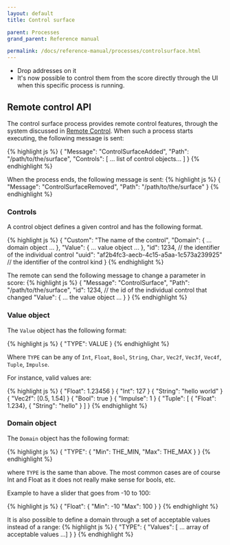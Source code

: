 ```yaml
---
layout: default
title: Control surface

parent: Processes
grand_parent: Reference manual

permalink: /docs/reference-manual/processes/controlsurface.html
---
```


- Drop addresses on it
- It's now possible to control them from the score directly through the UI
  when this specific process is running.


## Remote control API

The control surface process provides remote control features, through the system discussed in [Remote Control](remote-control.html).
When such a process starts executing, the following message is sent:

{% highlight js %}
{
    "Message": "ControlSurfaceAdded",
    "Path": "/path/to/the/surface",
    "Controls": [ ... list of control objects... ]
}
{% endhighlight %}


When the process ends, the following message is sent:
{% highlight js %}
{
    "Message": "ControlSurfaceRemoved",
    "Path": "/path/to/the/surface"
}
{% endhighlight %}

### Controls

A control object defines a given control and has the following format.

{% highlight js %}
{
    "Custom": "The name of the control",
    "Domain": { ... domain object ... },
    "Value": { ... value object ... },
    "id": 1234, // the identifier of the individual control
    "uuid": "af2b4fc3-aecb-4c15-a5aa-1c573a239925" // the identifier of the control kind
}
{% endhighlight %}


The remote can send the following message to change a parameter in score:
{% highlight js %}
{
    "Message": "ControlSurface",
    "Path": "/path/to/the/surface",
    "id": 1234,   // the id of the individual control that changed
    "Value": { ... the value object ... }
}
{% endhighlight %}

### Value object
The `Value` object has the following format:

{% highlight js %}
{
    "TYPE": VALUE
}
{% endhighlight %}

Where `TYPE` can be any of `Int`, `Float`, `Bool`, `String`, `Char`, `Vec2f`, `Vec3f`, `Vec4f`, `Tuple`, `Impulse`.

For instance, valid values are:

{% highlight js %}
{ "Float": 1.23456 }
{ "Int": 127 }
{ "String": "hello world" }
{ "Vec2f": [0.5, 1.54] }
{ "Bool": true }
{ "Impulse": 1 }
{ "Tuple": [ { "Float": 1.234}, { "String": "hello" } ] }
{% endhighlight %}

### Domain object
The `Domain` object has the following format:

{% highlight js %}
{
    "TYPE": {
        "Min": THE_MIN,
        "Max": THE_MAX
    }
}
{% endhighlight %}

where `TYPE` is the same than above. The most common cases are of course Int and Float as it does not really make sense for bools, etc.

Example to have a slider that goes from -10 to 100:

{% highlight js %}
{
    "Float": {
        "Min": -10
        "Max": 100
    }
}
{% endhighlight %}


It is also possible to define a domain through a set of acceptable values instead of a range:
{% highlight js %}
{
    "TYPE": {
        "Values": [ ... array of acceptable values ...]
    }
}
{% endhighlight %}